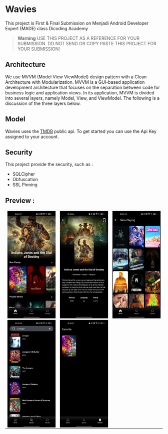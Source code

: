 # Wavies
This project is First & Final Submission on Menjadi Android Developer Expert (MADE) class Dicoding Academy

> **Warning**
> USE THIS PROJECT AS A REFERENCE FOR YOUR SUBMISSION. DO NOT SEND OR COPY PASTE THIS PROJECT FOR YOUR SUBMISSION!

## Architecture
We use MVVM (Model View ViewModel) design pattern with a Clean Architecture with Modularization. MVVM is a GUI-based application development architecture that focuses on the separation between code for business logic and application views. In its application, MVVM is divided into several layers, namely Model, View, and ViewModel. The following is a discussion of the three layers below.

## Model
Wavies uses the [TMDB](https://developer.themoviedb.org/reference/intro/getting-started) public api. To get started you can use the Api Key assigned to your account.

## Security
This project provide the security, such as :
- SQLCipher
- Obfuscation
- SSL Pinning

## Preview :
<table>
    <tr>
        <td><img src="screenshot/home.jpg" align="center" alt="4"</td>
        <td><img src="screenshot/detail.jpg" align="center" alt="4"</td>
        <td><img src="screenshot/now playing.jpg" align="center" alt="4"</td>
    </tr>
    <tr>
        <td><img src="screenshot/searching.jpg" align="center" alt="4"</td>
         <td><img src="screenshot/favorite.jpg" align="center" alt="4"</td>
   </tr>
<table>
